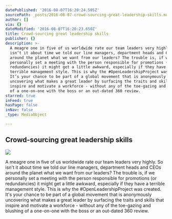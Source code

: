 ```yaml
---
datePublished: '2016-08-07T16:20:24.505Z'
sourcePath: _posts/2016-08-07-crowd-sourcing-great-leadership-skills.md
author: []
via: {}
dateModified: '2016-08-07T16:20:23.650Z'
title: Crowd-sourcing great leadership skills
publisher: {}
description: >-
  A meagre one in five of us worldwide rate our team leaders very highly. So
  isn’t it about time we told our line managers, department heads and CEOs
  around the planet what we want from our leaders? The trouble is, if we
  personally set a meeting with the person responsible for promotions (or
  redundancies) it might get a little awkward, especially if they have a
  terrible management style. This is why the #OpenLeadershipProject was created.
  It’s your chance to be part of a global movement that is anonymously
  uncovering what makes a great leader by surfacing the traits and skills that
  inspire and motivate a workforce - without any of the toe-gazing and blushing
  of a one-on-one with the boss or an out-dated 360 review.
starred: true
inFeed: true
hasPage: false
inNav: false
_type: MediaObject

---
```

## Crowd-sourcing great leadership skills
![](https://the-grid-user-content.s3-us-west-2.amazonaws.com/e3ab9e51-2923-46b5-aaab-87371736d756.jpg)

A meagre one in five of us worldwide rate our team leaders very highly. So isn't it about time we told our line managers, department heads and CEOs around the planet what we want from our leaders? The trouble is, if we personally set a meeting with the person responsible for promotions (or redundancies) it might get a little awkward, especially if they have a terrible management style. This is why the \#OpenLeadershipProject was created. It's your chance to be part of a global movement that is anonymously uncovering what makes a great leader by surfacing the traits and skills that inspire and motivate a workforce - without any of the toe-gazing and blushing of a one-on-one with the boss or an out-dated 360 review.